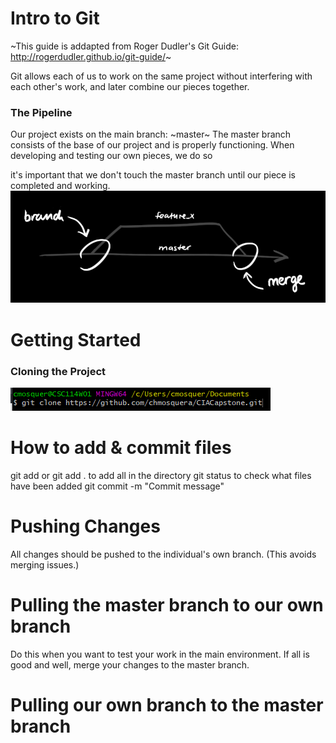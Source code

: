 # Intro to Git
~This guide is addapted from Roger Dudler's Git Guide: http://rogerdudler.github.io/git-guide/~

Git allows each of us to work on the same project without interfering with each other's work, and later combine our pieces together. 

### The Pipeline
Our project exists on the main branch: ~master~
The master branch consists of the base of our project and is properly functioning. 
When developing and testing our own pieces, we do so 

it's important that we don't touch the master branch until our piece is completed and working. 
![large](./docs/assets/branches.png)

# Getting Started
### Cloning the Project
![medium](./docs/assets/git_clone.png)

# How to add & commit files
git add <filename> or 
git add . to add all in the directory
git status to check what files have been added
git commit -m "Commit message"

# Pushing Changes
All changes should be pushed to the individual's own branch. (This avoids merging issues.)

# Pulling the master branch to our own branch
Do this when you want to test your work in the main environment. If all is good and well, merge your changes to the master branch.

# Pulling our own branch to the master branch
